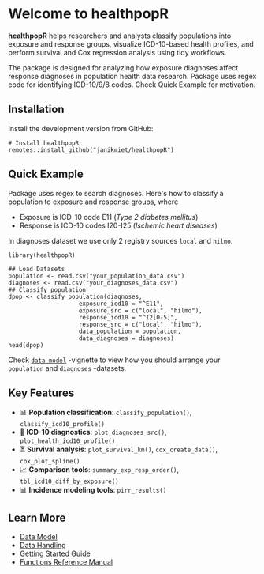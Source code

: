 # Welcome to healthpopR

**healthpopR** helps researchers and analysts classify populations into exposure and response groups, visualize ICD-10-based health profiles, and perform survival and Cox regression analysis using tidy workflows.

The package is designed for analyzing how exposure diagnoses affect response diagnoses in population health data research. Package uses regex code for identifying ICD-10/9/8 codes. Check Quick Example for motivation.

<!-- <img src="man/figures/ueflogo.jpg" align="right" alt="" width="120" /> -->

## Installation

Install the development version from GitHub:

```
# Install healthpopR
remotes::install_github("janikmiet/healthpopR")
```


## Quick Example

Package uses regex to search diagnoses. Here's how to classify a population to exposure and response groups, where 

- Exposure is ICD-10 code E11 (*Type 2 diabetes mellitus*)
- Response is ICD-10 codes I20-I25 (*Ischemic heart diseases*)

In diagnoses dataset we use only 2 registry sources `local` and `hilmo`.


```
library(healthpopR)

## Load Datasets
population <- read.csv("your_population_data.csv")
diagnoses <- read.csv("your_diagnoses_data.csv")
## Classify population
dpop <- classify_population(diagnoses, 
                    exposure_icd10 = "^E11",
                    exposure_src = c("local", "hilmo"),
                    response_icd10 = "^I2[0-5]",
                    response_src = c("local", "hilmo"),
                    data_population = population,
                    data_diagnoses = diagnoses)
head(dpop)
```

Check [`data model`](articles/data-model.html) -vignette to view how you should arrange your `population` and `diagnoses` -datasets.


## Key Features

- 📊 **Population classification**: `classify_population()`, `classify_icd10_profile()`
- 🧠 **ICD-10 diagnostics**: `plot_diagnoses_src()`, `plot_health_icd10_profile()`
- ⏳ **Survival analysis**: `plot_survival_km()`, `cox_create_data()`, `cox_plot_spline()`
- 📈 **Comparison tools**: `summary_exp_resp_order()`, `tbl_icd10_diff_by_exposure()`
- 📊 **Incidence modeling tools**: `pirr_results()`

## Learn More

- [Data Model](articles/data-model.html)
- [Data Handling](articles/data-handling.html)
- [Getting Started Guide](articles/getting-started.html)
- [Functions Reference Manual](reference/index.html)
